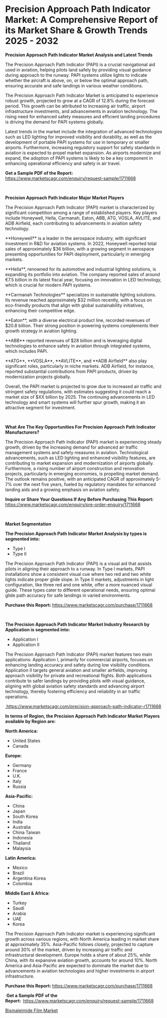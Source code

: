 <p><h1>Precision Approach Path Indicator Market: A Comprehensive Report of its Market Share & Growth Trends 2025 - 2032</h1></p><p><strong>Precision Approach Path Indicator Market Analysis and Latest Trends</strong></p>
<p><p>The Precision Approach Path Indicator (PAPI) is a crucial navigational aid used in aviation, helping pilots land safely by providing visual guidance during approach to the runway. PAPI systems utilize lights to indicate whether the aircraft is above, on, or below the optimal approach path, ensuring accurate and safe landings in various weather conditions.</p><p>The Precision Approach Path Indicator Market is anticipated to experience robust growth, projected to grow at a CAGR of 12.8% during the forecast period. This growth can be attributed to increasing air traffic, airport infrastructure investments, and advancements in aviation technology. The rising need for enhanced safety measures and efficient landing procedures is driving the demand for PAPI systems globally.</p><p>Latest trends in the market include the integration of advanced technologies such as LED lighting for improved visibility and durability, as well as the development of portable PAPI systems for use in temporary or smaller airports. Furthermore, increasing regulatory support for safety standards in aviation is expected to propel market expansion. As airports modernize and expand, the adoption of PAPI systems is likely to be a key component in enhancing operational efficiency and safety in air travel.</p></p>
<p><strong>Get a Sample PDF of the Report:&nbsp;</strong> <a href="https://www.marketscagr.com/enquiry/request-sample/1711668?utm_campaign=2138&utm_medium=2&utm_source=Github&utm_content=ia&utm_term=27032025&utm_id=precision-approach-path-indicator">https://www.marketscagr.com/enquiry/request-sample/1711668</a></p>
<p>&nbsp;</p>
<p><strong>Precision Approach Path Indicator Major Market Players</strong></p>
<p><p>The Precision Approach Path Indicator (PAPI) market is characterized by significant competition among a range of established players. Key players include Honeywell, Hella, Carmanah, Eaton, ABB, ATG, VOSLA, AVLITE, and ADB Airfield, each contributing to advancements in aviation safety technology.</p><p>**Honeywell** is a leader in the aerospace industry, with significant investment in R&D for aviation systems. In 2022, Honeywell reported total sales of approximately $36 billion, with a growing segment in aerospace presenting opportunities for PAPI deployment, particularly in emerging markets.</p><p>**Hella**, renowned for its automotive and industrial lighting solutions, is expanding its portfolio into aviation. The company reported sales of around €7.5 billion in its latest fiscal year, focusing on innovation in LED technology, which is crucial for modern PAPI systems.</p><p>**Carmanah Technologies** specializes in sustainable lighting solutions. Its revenue reached approximately $32 million recently, with a focus on eco-friendly products that align with global sustainability initiatives, enhancing their competitive edge.</p><p>**Eaton**, with a diverse electrical product line, recorded revenues of $20.8 billion. Their strong position in powering systems complements their growth strategy in aviation lighting.</p><p>**ABB** reported revenues of $28 billion and is leveraging digital technologies to enhance safety in aviation through integrated systems, which includes PAPI.</p><p>**ATG**, **VOSLA**, **AVLITE**, and **ADB Airfield** also play significant roles, particularly in niche markets. ADB Airfield, for instance, reported substantial contributions from PAPI products, driven by modernization projects globally.</p><p>Overall, the PAPI market is projected to grow due to increased air traffic and stringent safety regulations, with estimates suggesting it could reach a market size of $XX billion by 2025. The continuing advancements in LED technology and smart systems will further spur growth, making it an attractive segment for investment.</p></p>
<p>&nbsp;</p>
<p><strong>What Are The Key Opportunities For Precision Approach Path Indicator Manufacturers?</strong></p>
<p><p>The Precision Approach Path Indicator (PAPI) market is experiencing steady growth, driven by the increasing demand for advanced air traffic management systems and safety measures in aviation. Technological advancements, such as LED lighting and enhanced visibility features, are contributing to market expansion and modernization of airports globally. Furthermore, a rising number of airport construction and renovation projects, particularly in emerging economies, is propelling market demand. The outlook remains positive, with an anticipated CAGR of approximately 5-7% over the next five years, fueled by regulatory mandates for enhanced landing aids and a growing emphasis on aviation safety.</p></p>
<p><strong>Inquire or Share Your Questions If Any Before Purchasing This Report:</strong> <a href="https://www.marketscagr.com/enquiry/pre-order-enquiry/1711668?utm_campaign=2138&utm_medium=2&utm_source=Github&utm_content=ia&utm_term=27032025&utm_id=precision-approach-path-indicator">https://www.marketscagr.com/enquiry/pre-order-enquiry/1711668</a></p>
<p>&nbsp;</p>
<p><strong>Market Segmentation</strong></p>
<p><strong>The Precision Approach Path Indicator Market Analysis by types is segmented into:</strong></p>
<p><ul><li>Type I</li><li>Type II</li></ul></p>
<p><p>The Precision Approach Path Indicator (PAPI) is a visual aid that assists pilots in aligning their approach to a runway. In Type I markets, PAPI installations show a consistent visual cue where two red and two white lights indicate proper glide slope. In Type II markets, adjustments in light configuration, like three red and one white, offer a more nuanced visual guide. These types cater to different operational needs, ensuring optimal glide path accuracy for safe landings in varied environments.</p></p>
<p><strong>Purchase this Report:&nbsp;</strong><a href="https://www.marketscagr.com/purchase/1711668?utm_campaign=2138&utm_medium=2&utm_source=Github&utm_content=ia&utm_term=27032025&utm_id=precision-approach-path-indicator">https://www.marketscagr.com/purchase/1711668</a></p>
<p>&nbsp;</p>
<p><strong>The Precision Approach Path Indicator Market Industry Research by Application is segmented into:</strong></p>
<p><ul><li>Application I</li><li>Application II</li></ul></p>
<p><p>The Precision Approach Path Indicator (PAPI) market features two main applications: Application I, primarily for commercial airports, focuses on enhancing landing accuracy and safety during low visibility conditions. Application II targets general aviation and smaller airfields, improving approach visibility for private and recreational flights. Both applications contribute to safer landings by providing pilots with visual guidance, aligning with global aviation safety standards and advancing airport technology, thereby fostering efficiency and reliability in air traffic operations.</p></p>
<p><a href="https://www.marketscagr.com/precision-approach-path-indicator-r1711668?utm_campaign=2138&utm_medium=2&utm_source=Github&utm_content=ia&utm_term=27032025&utm_id=precision-approach-path-indicator">&nbsp;https://www.marketscagr.com/precision-approach-path-indicator-r1711668</a></p>
<p><strong>In terms of Region, the Precision Approach Path Indicator Market Players available by Region are:</strong></p>
<p>
    <p> <strong> North America: </strong>
        <ul>
            <li>United States</li>
            <li>Canada</li>
        </ul>
        </p> 
    <p> <strong> Europe: </strong>
        <ul>
            <li>Germany</li>
            <li>France</li>
            <li>U.K.</li>
            <li>Italy</li>
            <li>Russia</li>
        </ul>
        </p> 
    <p> <strong> Asia-Pacific: </strong>
        <ul>
            <li>China</li>
            <li>Japan</li>
            <li>South Korea</li>
            <li>India</li>
            <li>Australia</li>
            <li>China Taiwan</li>
            <li>Indonesia</li>
            <li>Thailand</li>
            <li>Malaysia</li>
        </ul>
        </p> 
    <p> <strong> Latin America: </strong>
        <ul>
            <li>Mexico</li>
            <li>Brazil</li>
            <li>Argentina Korea</li>
            <li>Colombia</li>
        </ul>
        </p> 
    <p> <strong> Middle East & Africa: </strong>
        <ul>
            <li>Turkey</li>
            <li>Saudi</li>
            <li>Arabia</li>
            <li>UAE</li>
            <li>Korea</li>
        </ul>
    </p>
    </p>
<p><p>The Precision Approach Path Indicator market is experiencing significant growth across various regions, with North America leading in market share at approximately 35%. Asia-Pacific follows closely, projected to capture around 30% of the market, driven by increasing air traffic and infrastructural development. Europe holds a share of about 25%, while China, with its expansive aviation growth, accounts for around 10%. North America and Asia-Pacific are expected to dominate the market due to advancements in aviation technologies and higher investments in airport infrastructure.</p></p>
<p><strong>Purchase this Report: </strong><a href="https://www.marketscagr.com/purchase/1711668?utm_campaign=2138&utm_medium=2&utm_source=Github&utm_content=ia&utm_term=27032025&utm_id=precision-approach-path-indicator">https://www.marketscagr.com/purchase/1711668</a></p>
<p>&nbsp;<strong>Get a Sample PDF of the Report:&nbsp;&nbsp;</strong><a href="https://www.marketscagr.com/enquiry/request-sample/1711668?utm_campaign=2138&utm_medium=2&utm_source=Github&utm_content=ia&utm_term=27032025&utm_id=precision-approach-path-indicator">https://www.marketscagr.com/enquiry/request-sample/1711668</a></p>
<p><strong></strong></p>
<p><p><a href="https://github.com/joannesouthgate/Market-Research-Report-List-5/blob/main/bismaleimide-film-market.md?utm_campaign=2138&utm_medium=2&utm_source=Github&utm_content=ia&utm_term=27032025&utm_id=precision-approach-path-indicator">Bismaleimide Film Market</a></p></p>